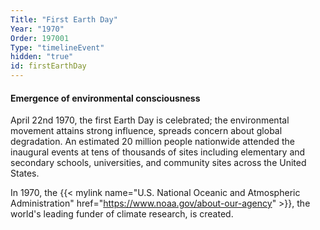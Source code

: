 ```yaml
---
Title: "First Earth Day"
Year: "1970"
Order: 197001
Type: "timelineEvent"
hidden: "true"
id: firstEarthDay
---
```


#### Emergence of environmental consciousness

April 22nd 1970, the first Earth Day is celebrated; the environmental movement attains strong influence, spreads concern about global degradation. An estimated 20 million people nationwide attended the inaugural events at tens of thousands of sites including elementary and secondary schools, universities, and community sites across the United States.

In 1970, the {{< mylink name="U.S. National Oceanic and Atmospheric Administration" href="https://www.noaa.gov/about-our-agency"  >}}, the world's leading funder of climate research, is created.
